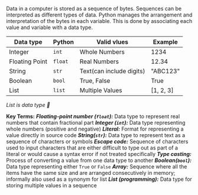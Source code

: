 Data in a computer is stored as a sequence of bytes. Sequences can be interpreted as different types of data. Python manages the arrangement and interpretation of the bytes in each variable. This is done by associating each value and variable with a data type.

| Data type      | Python  | Valid vlues              | Example   |
| -------------- | ------- | ------------------------ | --------- |
| Integer        | `int`   | Whole Numbers            | 1234      |
| Floating Point | `float` | Real Numbers             | 12.34     |
| String         | `str`   | Text(can include digits) | "ABC123"  |
| Boolean        | `bool`  | True, False              | True      |
| List           | `list`  | Multiple Values          | [1, 2, 3] |               |         |                          |           |
*List is data type 🤔*

**Key Terms:**
***Floating-point number (`float`):*** Data type to represent real numbers that contain fractional part
***Integer (`int`):*** Data type representing whole numbers (positive and negative)
***Literal:*** Format for representing a value directly in source code
***String(`str`):*** Data type to represent text as a sequence of characters or symbols
***Escape code:*** Sequence of characters used to input characters that are either difficult to type out as part of a literal or would cause a syntax error if not treated specifically
***Type casting:*** Process of converting a value from one data type to another
***Boolean(`bool`):*** Data type representing either `True` or `False`
***Array:*** Sequence where all the items have the same size and are arranged consecutively in memory; informally also used as a synonym for list
***List (programming):*** Data type for storing multiple values in a sequence